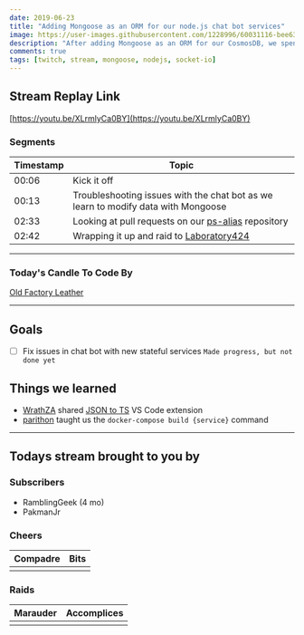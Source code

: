 ```yaml
---
date: 2019-06-23 
title: "Adding Mongoose as an ORM for our node.js chat bot services"
image: https://user-images.githubusercontent.com/1228996/60031116-bee63080-9669-11e9-8d03-0113393854a9.png
description: "After adding Mongoose as an ORM for our CosmosDB, we spent the stream troubleshooting issues with saving data to Cosmos and working through some socket.io communication problems."
comments: true
tags: [twitch, stream, mongoose, nodejs, socket-io]
---
```


## Stream Replay Link

[https://youtu.be/XLrmlyCa0BY](https://youtu.be/XLrmlyCa0BY)

<!--more-->

### Segments

| Timestamp | Topic                                                                                               |
| ---       | ---                                                                                                 |
| 00:06     | Kick it off                                                                                         |
| 00:13     | Troubleshooting issues with the chat bot as we learn to modify data with Mongoose                   |
| 02:33     | Looking at pull requests on our [ps-alias](https://github.com/MichaelJolley/ps-alias) repository    |
| 02:42     | Wrapping it up and raid to [Laboratory424](https://twitch.tv/Laboratory424)                         |


---

### Today's Candle To Code By

[Old Factory Leather](https://amzn.to/2IHHPNJ)

---


## Goals

- [ ] Fix issues in chat bot with new stateful services `Made progress, but not done yet`


## Things we learned

- [WrathZA](https://twitch.tv/WrathZA) shared [JSON to TS](https://marketplace.visualstudio.com/items?itemName=MariusAlchimavicius.json-to-ts) VS Code extension
- [parithon](https://github.com/parithon) taught us the `docker-compose build {service}` command


---

## Todays stream brought to you by

### Subscribers

- RamblingGeek (4 mo)
- PakmanJr

### Cheers

| Compadre      | Bits      |
| ---           | ---       |
|               |           |

### Raids

| Marauder      | Accomplices   |
| ---           | ---           |
|               |               |
